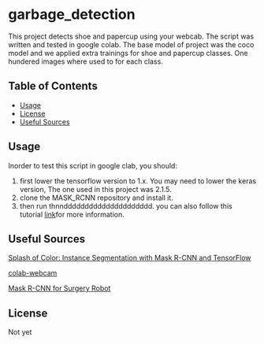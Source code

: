 # garbage_detection
This project detects shoe and papercup using your webcab. The script was written and tested in google colab. The base model of project was the coco model and we applied extra trainings for shoe and papercup classes. One hundered images where used to for each class.


Table of Contents
-----------------

  * [Usage](#usage)
  * [License](#license)
  * [Useful Sources](#usefulsources)

Usage
-----

Inorder to test this script in google clab, you should:
1. first lower the tensorflow version to 1.x. You may need to lower the keras version, The one used in this project was 2.1.5. 
2. clone the MASK_RCNN repository and install it.
3. then run thnnddddddddddddddddddddd.
you can also follow this tutorial [link](https://machinelearningmastery.com/how-to-train-an-object-detection-model-with-keras/)for more information.

Useful Sources
-----

[Splash of Color: Instance Segmentation with Mask R-CNN and TensorFlow](https://engineering.matterport.com/splash-of-color-instance-segmentation-with-mask-r-cnn-and-tensorflow-7c761e238b46)

[colab-webcam](https://github.com/theAIGuysCode/colab-webcam)

[Mask R-CNN for Surgery Robot](https://github.com/SUYEgit/Surgery-Robot-Detection-Segmentation)



License
-----

Not yet  
